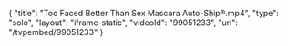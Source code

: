 {
    "title": "Too Faced Better Than Sex Mascara Auto-Ship&reg;.mp4",
    "type": "solo",
    "layout": "iframe-static",
    "videoId": "99051233",
    "url": "\/tvpembed\/99051233"
}
